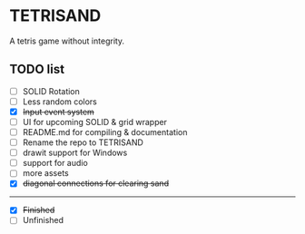 # TETRISAND

A tetris game without integrity.

## TODO list

- [ ] SOLID Rotation
- [ ] Less random colors
- [x] ~~Input event system~~
- [ ] UI for upcoming SOLID & grid wrapper
- [ ] README.md for compiling & documentation
- [ ] Rename the repo to TETRISAND
- [ ] drawit support for Windows
- [ ] support for audio
- [ ] more assets
- [x] ~~diagonal connections for clearing sand~~

---

- [x] ~~Finished~~
- [ ] Unfinished
